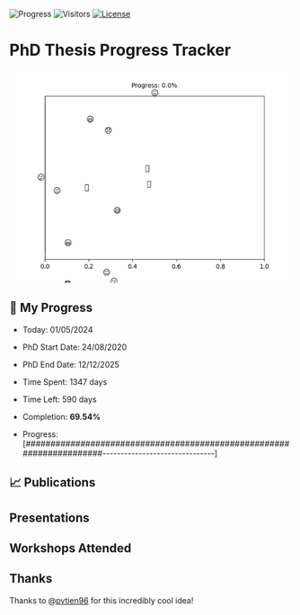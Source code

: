 ![Progress](https://img.shields.io/badge/Progress-69.54%25-a7d96b?style=flat-square)
![Visitors](https://api.visitorbadge.io/api/combined?path=https%3A%2F%2Fgithub.com%2Fpvtien96%2FPhD_Thesis_Tracker&label=Views&labelColor=%2337d67a&countColor=%23ff8a65&style=flat-square)
[![License](https://img.shields.io/badge/License-Apache_2.0-blue.svg)](https://opensource.org/licenses/Apache-2.0)

# PhD Thesis Progress Tracker

<td style="width: 10%; padding: 10px; border: none;">
      <img src="progress.gif" alt="Progress" style="height: 10%">
</td>

## :calendar: My Progress

- Today: 01/05/2024
- PhD Start Date: 24/08/2020
- PhD End Date: 12/12/2025

- Time Spent: 1347 days
- Time Left: 590 days
- Completion: <b>69.54%</b>
- Progress: [#####################################################################-------------------------------]

## 📈 Publications

## Presentations

## Workshops Attended

## Thanks

Thanks to [@pvtien96](https://github.com/pvtien96) for this incredibly cool idea!
